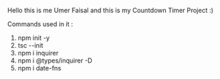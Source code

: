 Hello this is me Umer Faisal and this is my Countdown Timer Project :)

Commands used in it :

1. npm init -y
2. tsc --init
3. npm i inquirer
4. npm i @types/inquirer -D
5. npm i date-fns
